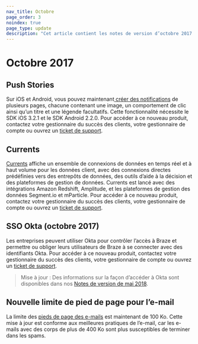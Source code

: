 ```yaml
---
nav_title: Octobre
page_order: 3
noindex: true
page_type: update
description: "Cet article contient les notes de version d’octobre 2017."
---
```


# Octobre 2017

## Push Stories

Sur iOS et Android, vous pouvez maintenant[ créer des notifications][74] de plusieurs pages, chacune contenant une image, un comportement de clic ainsi qu’un titre et une légende facultatifs. Cette fonctionnalité nécessite le SDK iOS 3.2.1 et le SDK Android 2.2.0. Pour accéder à ce nouveau produit, contactez votre gestionnaire du succès des clients, votre gestionnaire de compte ou ouvrez un [ticket de support][support].

## Currents

[Currents][75] affiche un ensemble de connexions de données en temps réel et à haut volume pour les données client, avec des connexions directes prédéfinies vers des entrepôts de données, des outils d’aide à la décision et des plateformes de gestion de données. Currents est lancé avec des intégrations Amazon Redshift, Amplitude, et les plateformes de gestion des données Segment.io et mParticle. Pour accéder à ce nouveau produit, contactez votre gestionnaire du succès des clients, votre gestionnaire de compte ou ouvrez un [ticket de support][support].

## SSO Okta (octobre 2017)

Les entreprises peuvent utiliser Okta pour contrôler l’accès à Braze et permettre ou obliger leurs utilisateurs de Braze à se connecter avec des identifiants Okta. Pour accéder à ce nouveau produit, contactez votre gestionnaire du succès des clients, votre gestionnaire de compte ou ouvrez un [ticket de support][support].

> Mise à jour : Des informations sur la façon d’accéder à Okta sont disponibles dans nos [Notes de version de mai 2018]({{site.baseurl}}/help/release_notes/2017/august/#may-2018).

## Nouvelle limite de pied de page pour l’e-mail

La limite des [pieds de page des e-mails][76] est maintenant de 100 Ko. Cette mise à jour est conforme aux meilleures pratiques de l’e-mail, car les e-mails avec des corps de plus de 400 Ko sont plus susceptibles de terminer dans les spams.

[74]: {{site.baseurl}}/user_guide/message_building_by_channel/push/push_stories/
[75]: {{site.baseurl}}/partners/braze_currents/how_it_works/
[76]: {{site.baseurl}}/user_guide/message_building_by_channel/email/managing_user_subscriptions/#custom-footer
[98]:{{site.baseurl}}/user_guide/onboarding/platform_administrative_features/#authentication-rules
[support]: {{site.baseurl}}/braze_support/
